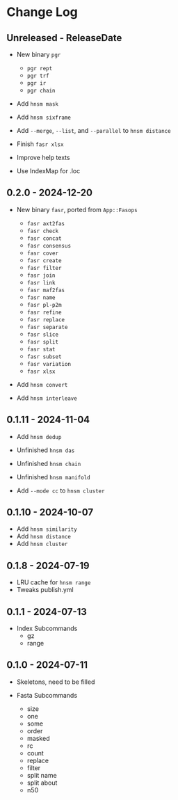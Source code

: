 # Change Log

## Unreleased - ReleaseDate

* New binary `pgr`
    * `pgr rept`
    * `pgr trf`
    * `pgr ir`
    * `pgr chain`

* Add `hnsm mask`
* Add `hnsm sixframe`
* Add `--merge`, `--list`, and `--parallel` to `hnsm distance`
* Finish `fasr xlsx`

* Improve help texts
* Use IndexMap for .loc

## 0.2.0 - 2024-12-20

* New binary `fasr`, ported from `App::Fasops`
    * `fasr axt2fas`
    * `fasr check`
    * `fasr concat`
    * `fasr consensus`
    * `fasr cover`
    * `fasr create`
    * `fasr filter`
    * `fasr join`
    * `fasr link`
    * `fasr maf2fas`
    * `fasr name`
    * `fasr pl-p2m`
    * `fasr refine`
    * `fasr replace`
    * `fasr separate`
    * `fasr slice`
    * `fasr split`
    * `fasr stat`
    * `fasr subset`
    * `fasr variation`
    * `fasr xlsx`

* Add `hnsm convert`
* Add `hnsm interleave`

## 0.1.11 - 2024-11-04

* Add `hnsm dedup`

* Unfinished `hnsm das`
* Unfinished `hnsm chain`
* Unfinished `hnsm manifold`

* Add `--mode cc` to `hnsm cluster`

## 0.1.10 - 2024-10-07

* Add `hnsm similarity`
* Add `hnsm distance`
* Add `hnsm cluster`

## 0.1.8 - 2024-07-19

* LRU cache for `hnsm range`
* Tweaks publish.yml

## 0.1.1 - 2024-07-13

* Index Subcommands
    * gz
    * range

## 0.1.0 - 2024-07-11

* Skeletons, need to be filled

* Fasta Subcommands
    * size
    * one
    * some
    * order
    * masked
    * rc
    * count
    * replace
    * filter
    * split name
    * split about
    * n50
